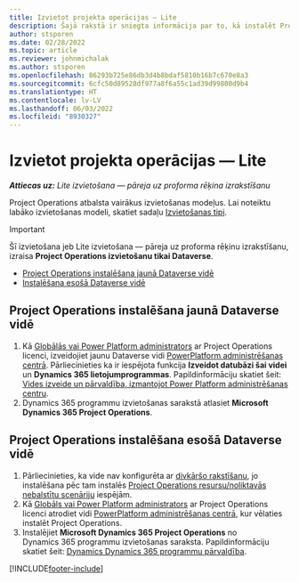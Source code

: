 ```yaml
---
title: Izvietot projekta operācijas — Lite
description: Šajā rakstā ir sniegta informācija par to, kā instalēt Project Operations Lite izvietošanu — pāreju uz proforma rēķinu izrakstīšanu.
author: stsporen
ms.date: 02/28/2022
ms.topic: article
ms.reviewer: johnmichalak
ms.author: stsporen
ms.openlocfilehash: 86293b725e86db3d4b8bdaf5810b16b7c670e8a3
ms.sourcegitcommit: 6cfc50d89528df977a8f6a55c1ad39d99800d9b4
ms.translationtype: HT
ms.contentlocale: lv-LV
ms.lasthandoff: 06/03/2022
ms.locfileid: "8930327"
---
```

# <a name="deploy-project-operations---lite"></a>Izvietot projekta operācijas — Lite

_**Attiecas uz:** Lite izvietošana — pāreja uz proforma rēķina izrakstīšanu_



Project Operations atbalsta vairākus izvietošanas modeļus. Lai noteiktu labāko izvietošanas modeli, skatiet sadaļu [Izvietošanas tipi](determine-deployment-type.md).


> [!IMPORTANT]
> Šī izvietošana jeb Lite izvietošana — pāreja uz proforma rēķinu izrakstīšanu, izraisa **Project Operations izvietošanu tikai Dataverse**.

- [Project Operations instalēšana jaunā Dataverse vidē](#new)
- [Instalēšana esošā Dataverse vidē](#existing)



## <a name="install-project-operations-to-a-new-dataverse-environment"></a><a name="new"></a>Project Operations instalēšana jaunā Dataverse vidē

1. Kā [Globālās vai Power Platform administrators](/power-platform/admin/global-service-administrators-can-administer-without-license) ar Project Operations licenci, izveidojiet jaunu Dataverse vidi [PowerPlatform administrēšanas centrā](https://admin.powerplatform.com). Pārliecinieties ka ir iespējota funkcija **Izveidot datubāzi šai videi** un **Dynamics 365 lietojumprogrammas**. Papildinformāciju skatiet šeit: [Vides izveide un pārvaldība, izmantojot Power Platform administrēšanas centru](/power-platform/admin/create-environment#create-an-environment-in-the-power-platform-admin-center).
2. Dynamics 365 programmu izvietošanas sarakstā atlasiet **Microsoft Dynamics 365 Project Operations**.


## <a name="install-project-operations-to-an-existing-dataverse-environment"></a><a name="existing"></a>Project Operations instalēšana esošā Dataverse vidē
1. Pārliecinieties, ka vide nav konfigurēta ar [divkāršo rakstīšanu](/dynamics365/fin-ops-core/dev-itpro/data-entities/dual-write/dual-write-overview), jo instalēšana pēc tam instalēs [Project Operations resursu/noliktavās nebalstītu scenāriju](project-operations-integrated-deployment-overview.md) iespējām.
2. Kā [Globāls vai Power Platform administrators](/power-platform/admin/global-service-administrators-can-administer-without-license) ar Project Operations licenci atrodiet vidi [PowerPlatform administrēšanas centrā](https://admin.powerplatform.com), kur vēlaties instalēt Project Operations.
3. Instalējiet **Microsoft Dynamics 365 Project Operations** no Dynamics 365 programmu izvietošanas saraksta. Papildinformāciju skatiet šeit: [Dynamics Dynamics 365 programmu pārvaldība](/power-platform/admin/manage-apps).




[!INCLUDE[footer-include](../includes/footer-banner.md)]

